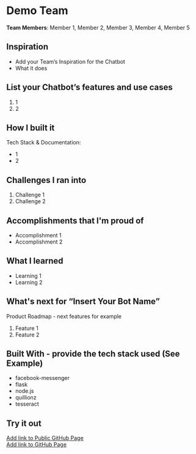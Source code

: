 # Demo Team

[//]: <> (Please use this Winning Hackathon Application as an example:
https://devpost.com/software/rewise-ai-powered-revision-bot)

**Team Members**: Member 1, Member 2, Member 3, Member 4, Member 5

## Inspiration
* Add your Team’s Inspiration for the Chatbot
* What it does


## List your Chatbot’s features and use cases
1. 1
1. 2


## How I built it
Tech Stack & Documentation:
* 1
* 2


## Challenges I ran into
1. Challenge 1
1. Challenge 2
 
 
## Accomplishments that I'm proud of
* Accomplishment 1
* Accomplishment 2

## What I learned
* Learning 1
* Learning 2


## What's next for “Insert Your Bot Name”
Product Roadmap - next features for example
1. Feature 1
1. Feature 2


## Built With - provide the tech stack used (See Example)
* facebook-messenger
* flask
* node.js
* quillionz
* tesseract

## Try it out
[Add link to Public GitHub Page](link) </br>
[Add link to GitHub Page](link)
